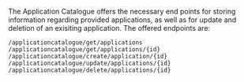 The Application Catalogue offers the necessary end points for storing information regarding provided applications, as well as for update and deletion of an exisiting application. The offered endpoints are:

```
/applicationcatalogue/get/applications
/applicationcatalogue/get/applications/{id}
/applicationcatalogue/create/application/{id} 
/applicationcatalogue/update/applications/{id} 
/applicationcatalogue/delete/applications/{id} 
